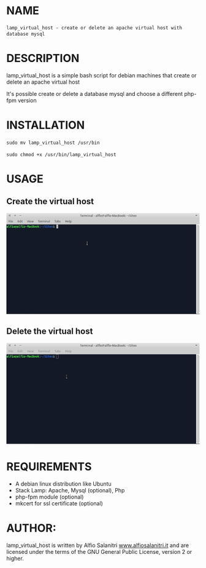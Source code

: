 # NAME
	lamp_virtual_host - create or delete an apache virtual host with database mysql

# DESCRIPTION
lamp_virtual_host is a simple bash script for debian machines that create or delete an apache virtual host
	
It's possible create or delete a database mysql and choose a different php-fpm version

# INSTALLATION
`sudo mv lamp_virtual_host /usr/bin`

`sudo chmod +x /usr/bin/lamp_virtual_host`

# USAGE
## Create the virtual host
![create](./demo-create-host.gif)

## Delete the virtual host
![delete](./demo-delete-host.gif)

# REQUIREMENTS
- A debian linux distribution like Ubuntu
- Stack Lamp: Apache, Mysql (optional), Php
- php-fpm module (optional)
- mkcert for ssl certificate (optional)
       
# AUTHOR: 
lamp_virtual_host is written by Alfio Salanitri www.alfiosalanitri.it and are licensed under the terms of the GNU General Public License, version 2 or higher. 
